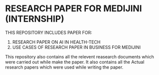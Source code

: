# RESEARCH PAPER FOR MEDIJINI (INTERNSHIP)
THIS REPOSITORY INCLUDES PAPER FOR:
1)  RESEARCH PAPER ON AI IN HEALTH-TECH
2)  USE CASES OF RESEARCH PAPER IN BUSINESS FOR MEDIJINI



This repository also contains all the relevent reasearch documents which were carried out while make the paper.
It also contains all the Actual research papers which were used while writing the paper.
